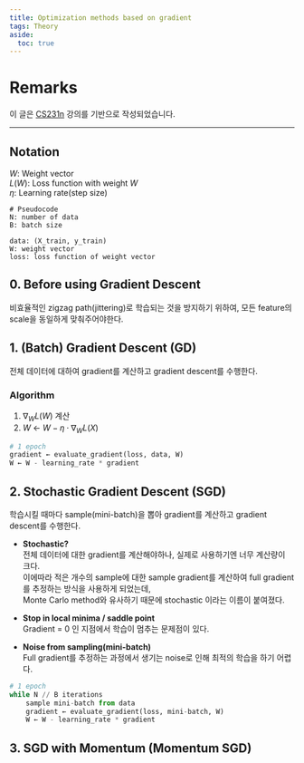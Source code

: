 ```yaml
---
title: Optimization methods based on gradient
tags: Theory
aside:
  toc: true
---
```


<!--more-->
# Remarks
이 글은 [CS231n](http://cs231n.github.io/) 강의를 기반으로 작성되었습니다.

---

## Notation
$W$: Weight vector \
$L(W)$: Loss function with weight $W$ \
$\eta$: Learning rate(step size)

```
# Pseudocode
N: number of data
B: batch size

data: (X_train, y_train)
W: weight vector
loss: loss function of weight vector
```

## 0. Before using Gradient Descent
비효율적인 zigzag path(jittering)로 학습되는 것을 방지하기 위하여, 모든 feature의 scale을 동일하게 맞춰주어야한다.

## 1. (Batch) Gradient Descent (GD)
전체 데이터에 대하여 gradient를 계산하고 gradient descent를 수행한다.

### Algorithm
1. $\nabla_W L(W)$ 계산
2. $W$ ← $W - \eta \cdot \nabla_W L(X)$

```python
# 1 epoch
gradient ← evaluate_gradient(loss, data, W)
W ← W - learning_rate * gradient
```

## 2. Stochastic Gradient Descent (SGD)
학습시킬 때마다 sample(mini-batch)을 뽑아 gradient를 계산하고 gradient descent를 수행한다.

- **Stochastic?** \
전체 데이터에 대한 gradient를 계산해야하나, 실제로 사용하기엔 너무 계산량이 크다. \
이에따라 적은 개수의 sample에 대한 sample gradient를 계산하여 full gradient를 추정하는 방식을 사용하게 되었는데, \
Monte Carlo method와 유사하기 때문에 stochastic 이라는 이름이 붙여졌다.

- **Stop in local minima / saddle point** \
Gradient = 0 인 지점에서 학습이 멈추는 문제점이 있다.

- **Noise from sampling(mini-batch)** \
Full gradient를 추정하는 과정에서 생기는 noise로 인해 최적의 학습을 하기 어렵다.


```python
# 1 epoch
while N // B iterations
    sample mini-batch from data
    gradient ← evaluate_gradient(loss, mini-batch, W)
    W ← W - learning_rate * gradient
```

## 3. SGD with Momentum (Momentum SGD)
